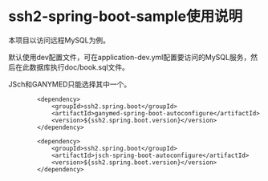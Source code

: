 # ssh2-spring-boot-sample使用说明

本项目以访问远程MySQL为例。

默认使用dev配置文件，可在application-dev.yml配置要访问的MySQL服务，然后在此数据库执行doc/book.sql文件。

JSch和GANYMED只能选择其中一个。

```
		<dependency>
			<groupId>ssh2.spring.boot</groupId>
			<artifactId>ganymed-spring-boot-autoconfigure</artifactId>
			<version>${ssh2.spring.boot.version}</version>
		</dependency> 
		
		<dependency>
			<groupId>ssh2.spring.boot</groupId>
			<artifactId>jsch-spring-boot-autoconfigure</artifactId>
			<version>${ssh2.spring.boot.version}</version>
		</dependency> 
```


